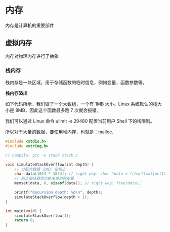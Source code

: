 # 内存

内存是计算机的重要部件

## 虚拟内存

内存对物理内存进行了抽象

### 栈内存

栈内存是一块区域，用于存储函数的临时信息，例如变量，函数参数等。

**栈内存溢出**

如下代码所示，我们做了一个大数组，一个有 1MB 大小。Linux 系统默认的栈大小是 8MB，因此这个函数最多跑 7 次就会报错。

我们可以通过 Linux 命令 ulimit -s 20480 配置当前用户 Shell 下的栈限制。

所以对于大量的数据，要使用堆内存，也就是：malloc.

```c
#include <stdio.h>
#include <string.h>

// compile: gcc -o stack stack.c

void simulateStackOverflow(int depth) {
    // 分配大数据（1MB）在栈上
    char data[1024 * 1024]; // right way: char *data = (char*)malloc(1024 * 1024);
    // 防止编译器优化掉未使用的变量
    memset(data, 0, sizeof(data)); // right way: free(data);

    printf("Recursion depth: %d\n", depth);
    simulateStackOverflow(depth + 1);
}

int main(void) {
    simulateStackOverflow(1);
    return 0;
}
```
